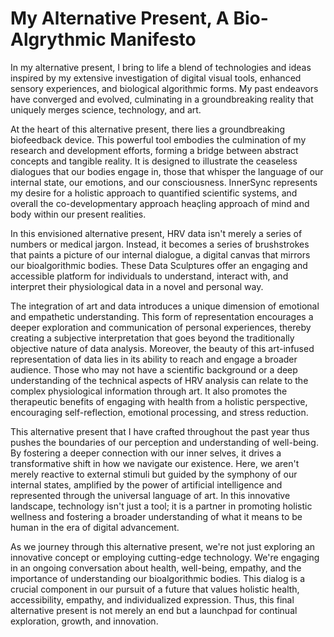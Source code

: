 # My Alternative Present, A Bio-Algrythmic Manifesto

In my alternative present, I bring to life a blend of technologies and ideas inspired by my extensive investigation of digital visual tools, enhanced sensory experiences, and biological algorithmic forms. My past endeavors have converged and evolved, culminating in a groundbreaking reality that uniquely merges science, technology, and art.

At the heart of this alternative present, there lies a groundbreaking biofeedback device. This powerful tool embodies the culmination of my research and development efforts, forming a bridge between abstract concepts and tangible reality. It is designed to illustrate the ceaseless dialogues that our bodies engage in, those that whisper the language of our internal state, our emotions, and our consciousness. InnerSync represents my desire for a holistic approach to quantified scientific systems, and overall the co-developmentary approach heaçling approach of mind and body within our present realities. 

In this envisioned alternative present, HRV data isn't merely a series of numbers or medical jargon. Instead, it becomes a series of brushstrokes that paints a picture of our internal dialogue, a digital canvas that mirrors our bioalgorithmic bodies. These Data Sculptures offer an engaging and accessible platform for individuals to understand, interact with, and interpret their physiological data in a novel and personal way.

The integration of art and data introduces a unique dimension of emotional and empathetic understanding. This form of representation encourages a deeper exploration and communication of personal experiences, thereby creating a subjective interpretation that goes beyond the traditionally objective nature of data analysis. Moreover, the beauty of this art-infused representation of data lies in its ability to reach and engage a broader audience. Those who may not have a scientific background or a deep understanding of the technical aspects of HRV analysis can relate to the complex physiological information through art. It also promotes the therapeutic benefits of engaging with health from a holistic perspective, encouraging self-reflection, emotional processing, and stress reduction.

This alternative present that I have crafted throughout the past year thus pushes the boundaries of our perception and understanding of well-being. By fostering a deeper connection with our inner selves, it drives a transformative shift in how we navigate our existence. Here, we aren't merely reactive to external stimuli but guided by the symphony of our internal states, amplified by the power of artificial intelligence and represented through the universal language of art. In this innovative landscape, technology isn't just a tool; it is a partner in promoting holistic wellness and fostering a broader understanding of what it means to be human in the era of digital advancement.

As we journey through this alternative present, we're not just exploring an innovative concept or employing cutting-edge technology. We're engaging in an ongoing conversation about health, well-being, empathy, and the importance of understanding our bioalgorithmic bodies. This dialog is a crucial component in our pursuit of a future that values holistic health, accessibility, empathy, and individualized expression. Thus, this final alternative present is not merely an end but a launchpad for continual exploration, growth, and innovation.
